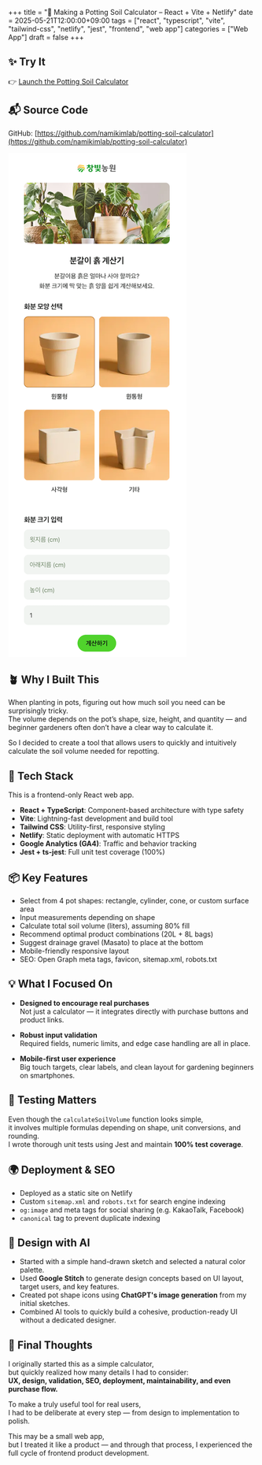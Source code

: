 +++
title = "🌱 Making a Potting Soil Calculator – React + Vite + Netlify"
date = 2025-05-21T12:00:00+09:00
tags = ["react", "typescript", "vite", "tailwind-css", "netlify", "jest", "frontend", "web app"]
categories = ["Web App"]
draft = false
+++


## ✨ Try It
👉 [Launch the Potting Soil Calculator](https://soilcalc.changbitfarm.com/)

## 📬 Source Code
GitHub: [https://github.com/namikimlab/potting-soil-calculator](https://github.com/namikimlab/potting-soil-calculator)

![Potting Soil Calculator](soil-calc-capture.png)

## 🪴 Why I Built This
When planting in pots, figuring out how much soil you need can be surprisingly tricky.  
The volume depends on the pot’s shape, size, height, and quantity — and beginner gardeners often don’t have a clear way to calculate it.

So I decided to create a tool that allows users to quickly and intuitively calculate the soil volume needed for repotting.

## 🔧 Tech Stack
This is a frontend-only React web app.

- **React + TypeScript**: Component-based architecture with type safety
- **Vite**: Lightning-fast development and build tool
- **Tailwind CSS**: Utility-first, responsive styling
- **Netlify**: Static deployment with automatic HTTPS
- **Google Analytics (GA4)**: Traffic and behavior tracking
- **Jest + ts-jest**: Full unit test coverage (100%)


## 📦 Key Features
- Select from 4 pot shapes: rectangle, cylinder, cone, or custom surface area
- Input measurements depending on shape
- Calculate total soil volume (liters), assuming 80% fill
- Recommend optimal product combinations (20L + 8L bags)
- Suggest drainage gravel (Masato) to place at the bottom
- Mobile-friendly responsive layout
- SEO: Open Graph meta tags, favicon, sitemap.xml, robots.txt

## 💡 What I Focused On
- **Designed to encourage real purchases**  
  Not just a calculator — it integrates directly with purchase buttons and product links.

- **Robust input validation**  
  Required fields, numeric limits, and edge case handling are all in place.

- **Mobile-first user experience**  
  Big touch targets, clear labels, and clean layout for gardening beginners on smartphones.


## 🧪 Testing Matters
Even though the `calculateSoilVolume` function looks simple,  
it involves multiple formulas depending on shape, unit conversions, and rounding.  
I wrote thorough unit tests using Jest and maintain **100% test coverage**.


## 🌍 Deployment & SEO
- Deployed as a static site on Netlify
- Custom `sitemap.xml` and `robots.txt` for search engine indexing
- `og:image` and meta tags for social sharing (e.g. KakaoTalk, Facebook)
- `canonical` tag to prevent duplicate indexing

## 🎨 Design with AI

- Started with a simple hand-drawn sketch and selected a natural color palette.
- Used **Google Stitch** to generate design concepts based on UI layout, target users, and key features.
- Created pot shape icons using **ChatGPT's image generation** from my initial sketches.
- Combined AI tools to quickly build a cohesive, production-ready UI without a dedicated designer.

## 👀 Final Thoughts
I originally started this as a simple calculator,  
but quickly realized how many details I had to consider:  
**UX, design, validation, SEO, deployment, maintainability, and even purchase flow.**

To make a truly useful tool for real users,  
I had to be deliberate at every step — from design to implementation to polish.

This may be a small web app,  
but I treated it like a product — and through that process, I experienced the full cycle of frontend product development.

